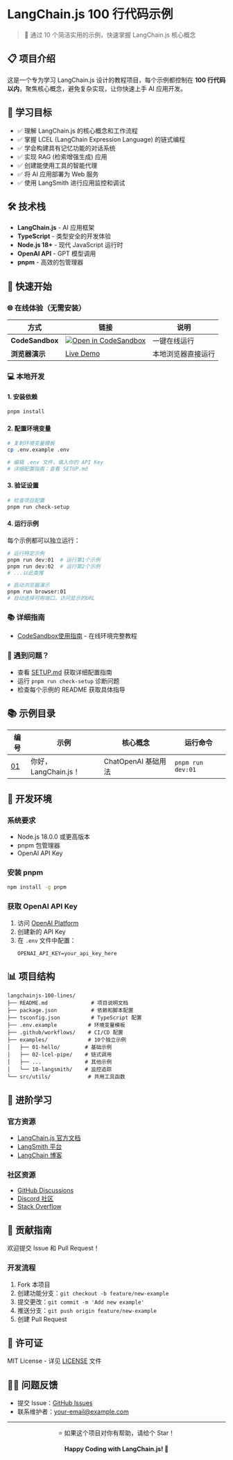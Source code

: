 # LangChain.js 100 行代码示例

> 🚀 通过 10 个简洁实用的示例，快速掌握 LangChain.js 核心概念

## 📋 项目介绍

这是一个专为学习 LangChain.js 设计的教程项目，每个示例都控制在 **100 行代码以内**，聚焦核心概念，避免复杂实现，让你快速上手 AI 应用开发。

## 🎯 学习目标

- ✅ 理解 LangChain.js 的核心概念和工作流程
- ✅ 掌握 LCEL (LangChain Expression Language) 的链式编程
- ✅ 学会构建具有记忆功能的对话系统
- ✅ 实现 RAG (检索增强生成) 应用
- ✅ 创建能使用工具的智能代理
- ✅ 将 AI 应用部署为 Web 服务
- ✅ 使用 LangSmith 进行应用监控和调试

## 🛠️ 技术栈

- **LangChain.js** - AI 应用框架
- **TypeScript** - 类型安全的开发体验
- **Node.js 18+** - 现代 JavaScript 运行时
- **OpenAI API** - GPT 模型调用
- **pnpm** - 高效的包管理器

## 🚀 快速开始

### 🌐 在线体验（无需安装）

| 方式 | 链接 | 说明 |
|---|---|---|
| **CodeSandbox** | [![Open in CodeSandbox](https://img.shields.io/badge/Open%20in-CodeSandbox-blue?style=flat-square&logo=codesandbox)](https://codesandbox.io/p/github/echoVic/langchainjs-100-lines/main?import=true) | 一键在线运行 |
| **浏览器演示** | [Live Demo](examples/01-hello/browser-demo.html) | 本地浏览器直接运行 |

### 💻 本地开发

#### 1. 安装依赖

```bash
pnpm install
```

#### 2. 配置环境变量

```bash
# 复制环境变量模板
cp .env.example .env

# 编辑 .env 文件，填入你的 API Key
# 详细配置指南：查看 SETUP.md
```

#### 3. 验证设置

```bash
# 检查项目配置
pnpm run check-setup
```

#### 4. 运行示例

每个示例都可以独立运行：

```bash
# 运行特定示例
pnpm run dev:01  # 运行第1个示例
pnpm run dev:02  # 运行第2个示例
# ...以此类推

# 启动浏览器演示
pnpm run browser:01
# 自动选择可用端口，访问显示的URL
```

### 📚 详细指南
- [CodeSandbox使用指南](CODESANDBOX.md) - 在线环境完整教程

### 🔧 遇到问题？

- 查看 [SETUP.md](./SETUP.md) 获取详细配置指南
- 运行 `pnpm run check-setup` 诊断问题
- 检查每个示例的 README 获取具体指导

## 📚 示例目录

| 编号 | 示例 | 核心概念 | 运行命令 |
|------|------|----------|----------|
| [01](examples/01-hello) | 你好，LangChain.js！ | ChatOpenAI 基础用法 | `pnpm run dev:01` |

## 🔧 开发环境

### 系统要求
- Node.js 18.0.0 或更高版本
- pnpm 包管理器
- OpenAI API Key

### 安装 pnpm
```bash
npm install -g pnpm
```

### 获取 OpenAI API Key
1. 访问 [OpenAI Platform](https://platform.openai.com/api-keys)
2. 创建新的 API Key
3. 在 `.env` 文件中配置：
   ```
   OPENAI_API_KEY=your_api_key_here
   ```

## 📊 项目结构

```
langchainjs-100-lines/
├── README.md              # 项目说明文档
├── package.json           # 依赖和脚本配置
├── tsconfig.json          # TypeScript 配置
├── .env.example          # 环境变量模板
├── .github/workflows/    # CI/CD 配置
├── examples/             # 10个独立示例
│   ├── 01-hello/        # 基础示例
│   ├── 02-lcel-pipe/    # 链式调用
│   ├── ...              # 其他示例
│   └── 10-langsmith/    # 监控追踪
└── src/utils/            # 共用工具函数
```

## 🌟 进阶学习

### 官方资源
- [LangChain.js 官方文档](https://js.langchain.com/docs/)
- [LangSmith 平台](https://smith.langchain.com/)
- [LangChain 博客](https://blog.langchain.dev/)

### 社区资源
- [GitHub Discussions](https://github.com/langchain-ai/langchainjs/discussions)
- [Discord 社区](https://discord.gg/langchain)
- [Stack Overflow](https://stackoverflow.com/questions/tagged/langchain)

## 🤝 贡献指南

欢迎提交 Issue 和 Pull Request！

### 开发流程
1. Fork 本项目
2. 创建功能分支：`git checkout -b feature/new-example`
3. 提交更改：`git commit -m 'Add new example'`
4. 推送分支：`git push origin feature/new-example`
5. 创建 Pull Request

## 📄 许可证

MIT License - 详见 [LICENSE](LICENSE) 文件

## 🙋‍♂️ 问题反馈

- 提交 Issue：[GitHub Issues](https://github.com/your-username/langchainjs-100-lines/issues)
- 联系维护者：your-email@example.com

---

<div align="center">
  <p>⭐ 如果这个项目对你有帮助，请给个 Star！</p>
  <p><strong>Happy Coding with LangChain.js! 🎉</strong></p>
</div>